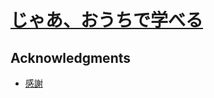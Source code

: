 # [じゃあ、おうちで学べる](http://syu-m-5151.hatenablog.com/)
## Acknowledgments
* [感謝](http://amzn.asia/02YfZ6b)

